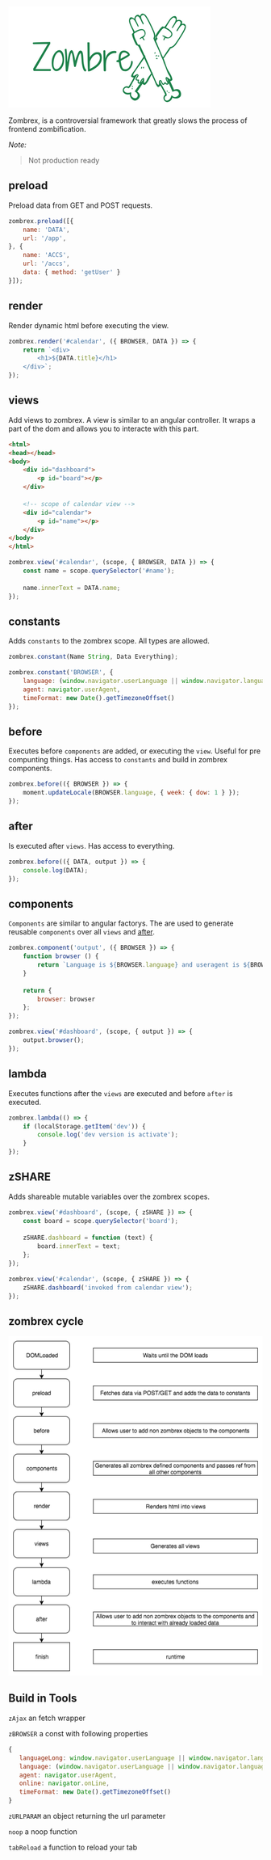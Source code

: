 [![zombrex icon](https://github.com/GaneschaLabs-OS/zombrex/blob/master/docs/img/icons/zombrex_text_cut.png?raw=true)](https://github.com/GaneschaLabs-OS/zombrex/blob/master/docs/img/icons/zombrex_text_cut.png?raw=true)

Zombrex, is a controversial framework that greatly slows the process of frontend zombification.

*Note:*
> Not production ready

## preload
Preload data from GET and POST requests.

```javascript 
zombrex.preload([{
    name: 'DATA',
    url: '/app',
}, {
    name: 'ACCS',
    url: '/accs',
    data: { method: 'getUser' }
}]);
```

## render
Render dynamic html before executing the view.

```javascript 
zombrex.render('#calendar', ({ BROWSER, DATA }) => {    
    return `<div>
        <h1>${DATA.title}</h1>
    </div>`; 
});
```

## views
Add views to zombrex. A view is similar to an angular controller. 
It wraps a part of the dom and allows you to interacte with this part.

```html
<html>
<head></head>
<body>
    <div id="dashboard">
        <p id="board"></p>
    </div>
    
    <!-- scope of calendar view -->
    <div id="calendar">
        <p id="name"></p>
    </div>
</body>
</html>
```

```javascript 
zombrex.view('#calendar', (scope, { BROWSER, DATA }) => {    
    const name = scope.querySelector('#name');
    
    name.innerText = DATA.name; 
});
```

## constants
Adds `constants` to the zombrex scope. All types are allowed.

```javascript 
zombrex.constant(Name String, Data Everything);
```

```javascript 
zombrex.constant('BROWSER', {
    language: (window.navigator.userLanguage || window.navigator.language).substring(0, 2),
    agent: navigator.userAgent,
    timeFormat: new Date().getTimezoneOffset()
});
```

## before 
Executes before `components` are added, or executing the `view`. 
Useful for pre compunting things. Has access to `constants` and build in zombrex components.

```javascript 
zombrex.before(({ BROWSER }) => {
    moment.updateLocale(BROWSER.language, { week: { dow: 1 } });
});
```

## after 
Is executed after `views`. Has access to everything.

```javascript 
zombrex.before(({ DATA, output }) => {
    console.log(DATA);
});
```

## components
`Components` are similar to angular factorys. The are used to generate 
reusable `components` over all `views` and [after](#after).

```javascript 
zombrex.component('output', ({ BROWSER }) => { 
    function browser () {
        return `Language is ${BROWSER.language} and useragent is ${BROWSER.agent}`;
    }
    
    return {
        browser: browser
    };
});    
```

```javascript 
zombrex.view('#dashboard', (scope, { output }) => {    
    output.browser();
});
```

## lambda
Executes functions after the `views` are executed and before `after` is executed.

```javascript
zombrex.lambda(() => {
    if (localStorage.getItem('dev')) { 
        console.log('dev version is activate');
    }
});
```

## zSHARE 
Adds shareable mutable variables over the zombrex scopes. 

```javascript 
zombrex.view('#dashboard', (scope, { zSHARE }) => {    
    const board = scope.querySelector('board');
    
    zSHARE.dashboard = function (text) {
        board.innerText = text; 
    };
});
```

```javascript 
zombrex.view('#calendar', (scope, { zSHARE }) => {     
    zSHARE.dashboard('invoked from calendar view');
});
```

## zombrex cycle 
[![zombrex cyle](https://github.com/GaneschaLabs-OS/zombrex/blob/master/docs/img/zombrex.jpg?raw=true)](https://github.com/GaneschaLabs-OS/zombrex/blob/master/docs/img/zombrex.jpg?raw=true)

## Build in Tools 

`zAjax` an fetch wrapper 

`zBROWSER` a const with following properties

```javascript 
{
   languageLong: window.navigator.userLanguage || window.navigator.language,
   language: (window.navigator.userLanguage || window.navigator.language).substring(0, 2);,
   agent: navigator.userAgent,
   online: navigator.onLine,
   timeFormat: new Date().getTimezoneOffset()
} 
```

`zURLPARAM` an object returning the url parameter

`noop` a noop function

`tabReload` a function to reload your tab
